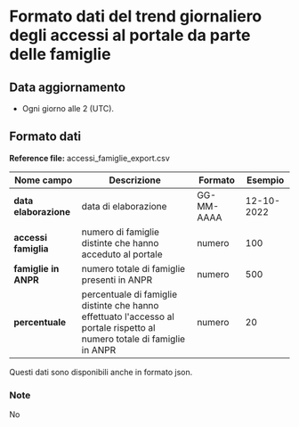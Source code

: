 # Formato dati del trend giornaliero degli accessi al portale da parte delle famiglie

## Data aggiornamento
- Ogni giorno alle 2 (UTC). 

## Formato dati

**Reference file:** accessi_famiglie_export.csv<br>

| Nome campo                  | Descrizione                       | Formato                       | Esempio             |
|-----------------------------|-----------------------------------|-------------------------------|---------------------|
| **data elaborazione**       | data di elaborazione             | GG-MM-AAAA                   | 12-10-2022       |
| **accessi famiglia**       | numero di famiglie distinte che hanno acceduto al portale            |numero                 | 100      |
| **famiglie in ANPR**        | numero totale di famiglie presenti in ANPR | numero           | 500       |
| **percentuale**        | percentuale di famiglie distinte che hanno effettuato l'accesso al portale rispetto al numero totale di famiglie in ANPR  | numero       | 20       |

				   

Questi dati sono disponibili anche in formato json.

### Note
No